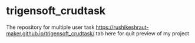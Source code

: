 # trigensoft_crudtask
The repository for multiple user task
 https://rushikeshraut-maker.github.io/trigensoft_crudtask/ tab here for quit preview of my project
